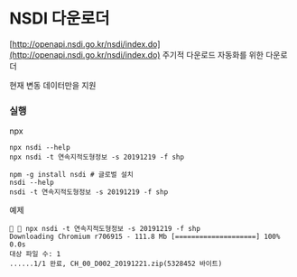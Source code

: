 # NSDI 다운로더

[http://openapi.nsdi.go.kr/nsdi/index.do](http://openapi.nsdi.go.kr/nsdi/index.do)
주기적 다운로드 자동화를 위한 다운로더

현재 변동 데이터만을 지원

### 실행
npx
```shell script
npx nsdi --help
npx nsdi -t 연속지적도형정보 -s 20191219 -f shp
```
```shell script
npm -g install nsdi # 글로벌 설치
nsdi --help
nsdi -t 연속지적도형정보 -s 20191219 -f shp
```

예제
```shell script
  npx nsdi -t 연속지적도형정보 -s 20191219 -f shp
Downloading Chromium r706915 - 111.8 Mb [====================] 100% 0.0s 
대상 파일 수: 1
......1/1 완료, CH_00_D002_20191221.zip(5328452 바이트)
```